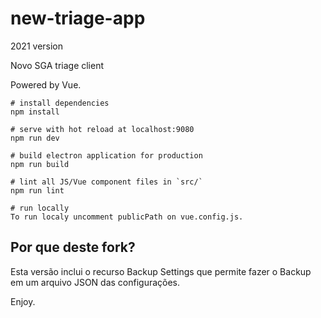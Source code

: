 # new-triage-app
2021 version

Novo SGA triage client

Powered by Vue.

```
# install dependencies
npm install

# serve with hot reload at localhost:9080
npm run dev

# build electron application for production
npm run build

# lint all JS/Vue component files in `src/`
npm run lint

# run locally
To run localy uncomment publicPath on vue.config.js.

```
## Por que deste fork?

Esta versão inclui o recurso Backup Settings que permite fazer o Backup em um arquivo JSON das configurações.

Enjoy.
